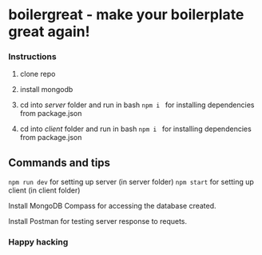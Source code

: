 # boilergreat - make your boilerplate great again!

### Instructions

1. clone repo

2. install mongodb

3. cd into *server* folder and run in bash `npm i ` for installing dependencies from package.json  

4. cd into *client* folder and run in bash `npm i ` for installing dependencies from package.json  

## Commands and tips
`npm run dev` for setting up server (in server folder)
`npm start` for setting up client (in client folder)

Install MongoDB Compass for accessing the database created.

Install Postman for testing server response to requets.

### Happy hacking


